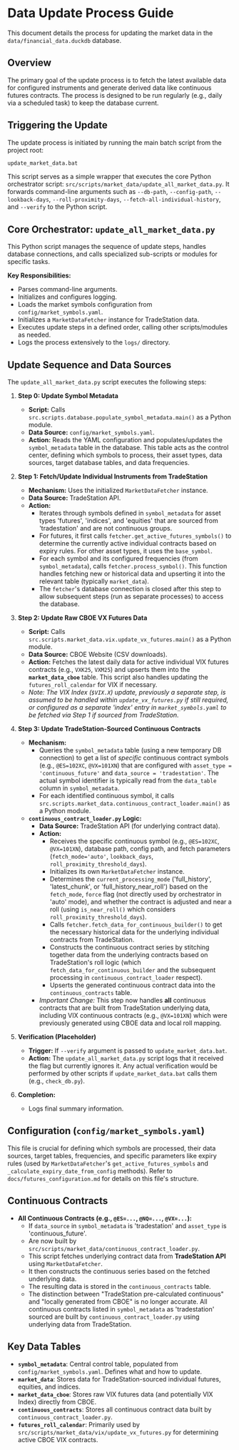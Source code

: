 # Data Update Process Guide

This document details the process for updating the market data in the `data/financial_data.duckdb` database.

## Overview

The primary goal of the update process is to fetch the latest available data for configured instruments and generate derived data like continuous futures contracts. The process is designed to be run regularly (e.g., daily via a scheduled task) to keep the database current.

## Triggering the Update

The update process is initiated by running the main batch script from the project root:

```bash
update_market_data.bat
```

This script serves as a simple wrapper that executes the core Python orchestrator script: `src/scripts/market_data/update_all_market_data.py`. It forwards command-line arguments such as `--db-path`, `--config-path`, `--lookback-days`, `--roll-proximity-days`, `--fetch-all-individual-history`, and `--verify` to the Python script.

## Core Orchestrator: `update_all_market_data.py`

This Python script manages the sequence of update steps, handles database connections, and calls specialized sub-scripts or modules for specific tasks.

**Key Responsibilities:**

*   Parses command-line arguments.
*   Initializes and configures logging.
*   Loads the market symbols configuration from `config/market_symbols.yaml`.
*   Initializes a `MarketDataFetcher` instance for TradeStation data.
*   Executes update steps in a defined order, calling other scripts/modules as needed.
*   Logs the process extensively to the `logs/` directory.

## Update Sequence and Data Sources

The `update_all_market_data.py` script executes the following steps:

1.  **Step 0: Update Symbol Metadata**
    *   **Script:** Calls `src.scripts.database.populate_symbol_metadata.main()` as a Python module.
    *   **Data Source:** `config/market_symbols.yaml`.
    *   **Action:** Reads the YAML configuration and populates/updates the `symbol_metadata` table in the database. This table acts as the control center, defining which symbols to process, their asset types, data sources, target database tables, and data frequencies.

2.  **Step 1: Fetch/Update Individual Instruments from TradeStation**
    *   **Mechanism:** Uses the initialized `MarketDataFetcher` instance.
    *   **Data Source:** TradeStation API.
    *   **Action:**
        *   Iterates through symbols defined in `symbol_metadata` for asset types 'futures', 'indices', and 'equities' that are sourced from 'tradestation' and are not continuous groups.
        *   For futures, it first calls `fetcher.get_active_futures_symbols()` to determine the currently active individual contracts based on expiry rules. For other asset types, it uses the `base_symbol`.
        *   For each symbol and its configured frequencies (from `symbol_metadata`), calls `fetcher.process_symbol()`. This function handles fetching new or historical data and upserting it into the relevant table (typically `market_data`).
        *   The `fetcher`'s database connection is closed after this step to allow subsequent steps (run as separate processes) to access the database.

3.  **Step 2: Update Raw CBOE VX Futures Data**
    *   **Script:** Calls `src.scripts.market_data.vix.update_vx_futures.main()` as a Python module.
    *   **Data Source:** CBOE Website (CSV downloads).
    *   **Action:** Fetches the latest daily data for active individual VIX futures contracts (e.g., `VXK25`, `VXM25`) and upserts them into the **`market_data_cboe`** table. This script also handles updating the `futures_roll_calendar` for VIX if necessary.
    *   *Note: The VIX Index (`$VIX.X`) update, previously a separate step, is assumed to be handled within `update_vx_futures.py` if still required, or configured as a separate 'index' entry in `market_symbols.yaml` to be fetched via Step 1 if sourced from TradeStation.*

4.  **Step 3: Update TradeStation-Sourced Continuous Contracts**
    *   **Mechanism:**
        *   Queries the `symbol_metadata` table (using a new temporary DB connection) to get a list of *specific* continuous contract symbols (e.g., `@ES=102XC`, `@VX=101XN`) that are configured with `asset_type = 'continuous_future'` and `data_source = 'tradestation'`. The actual symbol identifier is typically read from the `data_table` column in `symbol_metadata`.
        *   For each identified continuous symbol, it calls `src.scripts.market_data.continuous_contract_loader.main()` as a Python module.
    *   **`continuous_contract_loader.py` Logic:**
        *   **Data Source:** TradeStation API (for underlying contract data).
        *   **Action:**
            *   Receives the specific continuous symbol (e.g., `@ES=102XC`, `@VX=101XN`), database path, config path, and fetch parameters (`fetch_mode='auto'`, `lookback_days`, `roll_proximity_threshold_days`).
            *   Initializes its own `MarketDataFetcher` instance.
            *   Determines the `current_processing_mode` ('full_history', 'latest_chunk', or 'full_history_near_roll') based on the `fetch_mode`, `force` flag (not directly used by orchestrator in 'auto' mode), and whether the contract is adjusted and near a roll (using `is_near_roll()` which considers `roll_proximity_threshold_days`).
            *   Calls `fetcher.fetch_data_for_continuous_builder()` to get the necessary historical data for the underlying individual contracts from TradeStation.
            *   Constructs the continuous contract series by stitching together data from the underlying contracts based on TradeStation's roll logic (which `fetch_data_for_continuous_builder` and the subsequent processing in `continuous_contract_loader` respect).
            *   Upserts the generated continuous contract data into the `continuous_contracts` table.
        *   *Important Change:* This step now handles **all** continuous contracts that are built from TradeStation underlying data, including VIX continuous contracts (e.g., `@VX=101XN`) which were previously generated using CBOE data and local roll mapping.

5.  **Verification (Placeholder)**
    *   **Trigger:** If `--verify` argument is passed to `update_market_data.bat`.
    *   **Action:** The `update_all_market_data.py` script logs that it received the flag but currently ignores it. Any actual verification would be performed by other scripts if `update_market_data.bat` calls them (e.g., `check_db.py`).

6.  **Completion:**
    *   Logs final summary information.

## Configuration (`config/market_symbols.yaml`)

This file is crucial for defining which symbols are processed, their data sources, target tables, frequencies, and specific parameters like expiry rules (used by `MarketDataFetcher`'s `get_active_futures_symbols` and `_calculate_expiry_date_from_config` methods). Refer to `docs/futures_configuration.md` for details on this file's structure.

## Continuous Contracts

*   **All Continuous Contracts (e.g., `@ES=...`, `@NQ=...`, `@VX=...`):**
    *   If `data_source` in `symbol_metadata` is 'tradestation' and `asset_type` is 'continuous_future'.
    *   Are now built by `src/scripts/market_data/continuous_contract_loader.py`.
    *   This script fetches underlying contract data from **TradeStation API** using `MarketDataFetcher`.
    *   It then constructs the continuous series based on the fetched underlying data.
    *   The resulting data is stored in the `continuous_contracts` table.
    *   The distinction between "TradeStation pre-calculated continuous" and "locally generated from CBOE" is no longer accurate. All continuous contracts listed in `symbol_metadata` as 'tradestation' sourced are built by `continuous_contract_loader.py` using underlying data from TradeStation.

## Key Data Tables

*   **`symbol_metadata`**: Central control table, populated from `config/market_symbols.yaml`. Defines what and how to update.
*   **`market_data`**: Stores data for TradeStation-sourced individual futures, equities, and indices.
*   **`market_data_cboe`**: Stores raw VIX futures data (and potentially VIX Index) directly from CBOE.
*   **`continuous_contracts`**: Stores all continuous contract data built by `continuous_contract_loader.py`.
*   **`futures_roll_calendar`**: Primarily used by `src/scripts/market_data/vix/update_vx_futures.py` for determining active CBOE VIX contracts. 
